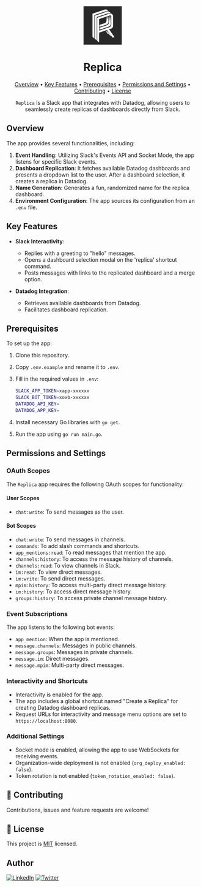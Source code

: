 <div align="center">

<img src="./assets/logo-512px.png" alt="Replica Logo" width="100">

# Replica

[Overview](#overview) •
[Key Features](#key-features) •
[Prerequisites](#prerequisites) •
[Permissions and Settings](#permissions-and-settings) •
[Contributing](#-contributing) •
[License](#-license)

`Replica` Is a Slack app that integrates with Datadog, allowing users to seamlessly create replicas of dashboards directly from Slack.

</div>

## Overview

The app provides several functionalities, including:

1. **Event Handling**: Utilizing Slack's Events API and Socket Mode, the app listens for specific Slack events.
2. **Dashboard Replication**: It fetches available Datadog dashboards and presents a dropdown list to the user. After a dashboard selection, it creates a replica in Datadog.
3. **Name Generation**: Generates a fun, randomized name for the replica dashboard.
4. **Environment Configuration**: The app sources its configuration from an `.env` file.

## Key Features

- **Slack Interactivity**:
  - Replies with a greeting to "hello" messages.
  - Opens a dashboard selection modal on the 'replica' shortcut command.
  - Posts messages with links to the replicated dashboard and a merge option.

- **Datadog Integration**:
  - Retrieves available dashboards from Datadog.
  - Facilitates dashboard replication.

## Prerequisites

To set up the app:

1. Clone this repository.
2. Copy `.env.example` and rename it to `.env`.
3. Fill in the required values in `.env`:

    ```sh
    SLACK_APP_TOKEN=xapp-xxxxxx
    SLACK_BOT_TOKEN=xoxb-xxxxxx
    DATADOG_API_KEY=
    DATADOG_APP_KEY=
    ```

4. Install necessary Go libraries with `go get`.
5. Run the app using `go run main.go`.

## Permissions and Settings

### OAuth Scopes

The `Replica` app requires the following OAuth scopes for functionality:

#### User Scopes

- `chat:write`: To send messages as the user.

#### Bot Scopes

- `chat:write`: To send messages in channels.
- `commands`: To add slash commands and shortcuts.
- `app_mentions:read`: To read messages that mention the app.
- `channels:history`: To access the message history of channels.
- `channels:read`: To view channels in Slack.
- `im:read`: To view direct messages.
- `im:write`: To send direct messages.
- `mpim:history`: To access multi-party direct message history.
- `im:history`: To access direct message history.
- `groups:history`: To access private channel message history.

### Event Subscriptions

The app listens to the following bot events:

- `app_mention`: When the app is mentioned.
- `message.channels`: Messages in public channels.
- `message.groups`: Messages in private channels.
- `message.im`: Direct messages.
- `message.mpim`: Multi-party direct messages.

### Interactivity and Shortcuts

- Interactivity is enabled for the app.
- The app includes a global shortcut named "Create a Replica" for creating Datadog dashboard replicas.
- Request URLs for interactivity and message menu options are set to `https://localhost:8080`.

### Additional Settings

- Socket mode is enabled, allowing the app to use WebSockets for receiving events.
- Organization-wide deployment is not enabled (`org_deploy_enabled: false`).
- Token rotation is not enabled (`token_rotation_enabled: false`).

## 🤝 Contributing

Contributions, issues and feature requests are welcome!

## 📄 License

This project is [MIT](./LICENSE) licensed.

## Author

[![LinkedIn](https://img.shields.io/badge/linkedin-%230077B5.svg?&style=for-the-badge&logo=linkedin&logoColor=white)](https://www.linkedin.com/in/westontom)
[![Twitter](https://img.shields.io/badge/@tomweston-%231DA1F2.svg?&style=for-the-badge&logo=x&logoColor=white)](https://twitter.com/tomweston)